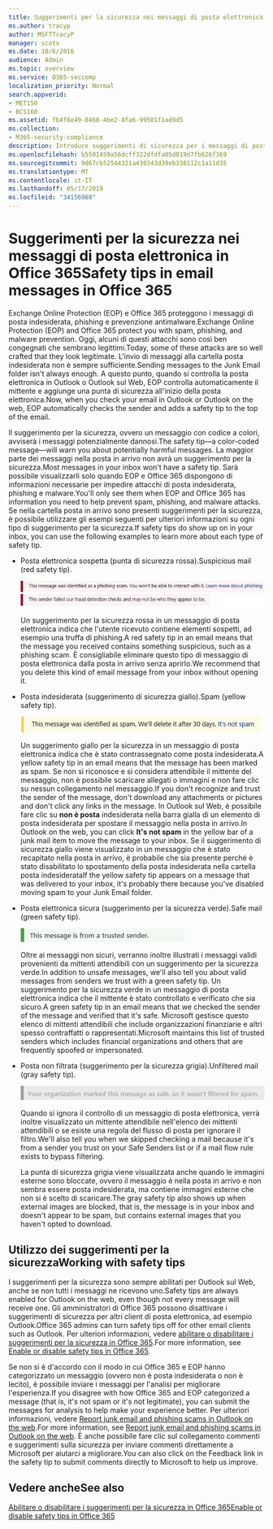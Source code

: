```yaml
---
title: Suggerimenti per la sicurezza nei messaggi di posta elettronica in Office 365
ms.author: tracyp
author: MSFTTracyP
manager: scotv
ms.date: 10/6/2016
audience: Admin
ms.topic: overview
ms.service: O365-seccomp
localization_priority: Normal
search.appverid:
- MET150
- BCS160
ms.assetid: fb4f8e49-0468-4be2-8fa6-99501f1ad9d5
ms.collection:
- M365-security-compliance
description: Introduce suggerimenti di sicurezza per i messaggi di posta elettronica filtrati dal filtro di posta indesiderata EOP e Office 365.
ms.openlocfilehash: b5501459a56dcff322dfdfa05d019d7fb626f369
ms.sourcegitcommit: 9d67cb52544321a430343d39eb336112c1a11d35
ms.translationtype: MT
ms.contentlocale: it-IT
ms.lasthandoff: 05/17/2019
ms.locfileid: "34156988"
---
```

# <a name="safety-tips-in-email-messages-in-office-365"></a><span data-ttu-id="2b564-103">Suggerimenti per la sicurezza nei messaggi di posta elettronica in Office 365</span><span class="sxs-lookup"><span data-stu-id="2b564-103">Safety tips in email messages in Office 365</span></span>

<span data-ttu-id="2b564-104">Exchange Online Protection (EOP) e Office 365 proteggono i messaggi di posta indesiderata, phishing e prevenzione antimalware.</span><span class="sxs-lookup"><span data-stu-id="2b564-104">Exchange Online Protection (EOP) and Office 365 protect you with spam, phishing, and malware prevention.</span></span> <span data-ttu-id="2b564-105">Oggi, alcuni di questi attacchi sono così ben congegnati che sembrano legittimi.</span><span class="sxs-lookup"><span data-stu-id="2b564-105">Today, some of these attacks are so well crafted that they look legitimate.</span></span> <span data-ttu-id="2b564-106">L'invio di messaggi alla cartella posta indesiderata non è sempre sufficiente.</span><span class="sxs-lookup"><span data-stu-id="2b564-106">Sending messages to the Junk Email folder isn't always enough.</span></span> <span data-ttu-id="2b564-107">A questo punto, quando si controlla la posta elettronica in Outlook o Outlook sul Web, EOP controlla automaticamente il mittente e aggiunge una punta di sicurezza all'inizio della posta elettronica.</span><span class="sxs-lookup"><span data-stu-id="2b564-107">Now, when you check your email in Outlook or Outlook on the web, EOP automatically checks the sender and adds a safety tip to the top of the email.</span></span> 
  
<span data-ttu-id="2b564-108">Il suggerimento per la sicurezza, ovvero un messaggio con codice a colori, avviserà i messaggi potenzialmente dannosi.</span><span class="sxs-lookup"><span data-stu-id="2b564-108">The safety tip—a color-coded message—will warn you about potentially harmful messages.</span></span> <span data-ttu-id="2b564-109">La maggior parte dei messaggi nella posta in arrivo non avrà un suggerimento per la sicurezza.</span><span class="sxs-lookup"><span data-stu-id="2b564-109">Most messages in your inbox won't have a safety tip.</span></span> <span data-ttu-id="2b564-110">Sarà possibile visualizzarli solo quando EOP e Office 365 dispongono di informazioni necessarie per impedire attacchi di posta indesiderata, phishing e malware.</span><span class="sxs-lookup"><span data-stu-id="2b564-110">You'll only see them when EOP and Office 365 has information you need to help prevent spam, phishing, and malware attacks.</span></span> <span data-ttu-id="2b564-111">Se nella cartella posta in arrivo sono presenti suggerimenti per la sicurezza, è possibile utilizzare gli esempi seguenti per ulteriori informazioni su ogni tipo di suggerimento per la sicurezza.</span><span class="sxs-lookup"><span data-stu-id="2b564-111">If safety tips do show up on in your inbox, you can use the following examples to learn more about each type of safety tip.</span></span>
  
- <span data-ttu-id="2b564-112">Posta elettronica sospetta (punta di sicurezza rossa).</span><span class="sxs-lookup"><span data-stu-id="2b564-112">Suspicious mail (red safety tip).</span></span>
    
    ![Schermata che visualizza un suggerimento per la sicurezza rossa.](media/5078a0be-e556-44a1-b169-09d780d26898.png)
  
    <span data-ttu-id="2b564-114">Un suggerimento per la sicurezza rossa in un messaggio di posta elettronica indica che l'utente ricevuto contiene elementi sospetti, ad esempio una truffa di phishing.</span><span class="sxs-lookup"><span data-stu-id="2b564-114">A red safety tip in an email means that the message you received contains something suspicious, such as a phishing scam.</span></span> <span data-ttu-id="2b564-115">È consigliabile eliminare questo tipo di messaggio di posta elettronica dalla posta in arrivo senza aprirlo.</span><span class="sxs-lookup"><span data-stu-id="2b564-115">We recommend that you delete this kind of email message from your inbox without opening it.</span></span>
    
- <span data-ttu-id="2b564-116">Posta indesiderata (suggerimento di sicurezza giallo).</span><span class="sxs-lookup"><span data-stu-id="2b564-116">Spam (yellow safety tip).</span></span>
    
    ![Schermata che visualizza un suggerimento per la sicurezza giallo.](media/793c9265-ea44-48fd-a98f-804fadd4163b.png)
  
    <span data-ttu-id="2b564-118">Un suggerimento giallo per la sicurezza in un messaggio di posta elettronica indica che è stato contrassegnato come posta indesiderata.</span><span class="sxs-lookup"><span data-stu-id="2b564-118">A yellow safety tip in an email means that the message has been marked as spam.</span></span> <span data-ttu-id="2b564-119">Se non si riconosce e si considera attendibile il mittente del messaggio, non è possibile scaricare allegati o immagini e non fare clic su nessun collegamento nel messaggio.</span><span class="sxs-lookup"><span data-stu-id="2b564-119">If you don't recognize and trust the sender of the message, don't download any attachments or pictures and don't click any links in the message.</span></span> <span data-ttu-id="2b564-120">In Outlook sul Web, è possibile fare clic su **non è posta** indesiderata nella barra gialla di un elemento di posta indesiderata per spostare il messaggio nella posta in arrivo.</span><span class="sxs-lookup"><span data-stu-id="2b564-120">In Outlook on the web, you can click **It's not spam** in the yellow bar of a junk mail item to move the message to your inbox.</span></span> <span data-ttu-id="2b564-121">Se il suggerimento di sicurezza giallo viene visualizzato in un messaggio che è stato recapitato nella posta in arrivo, è probabile che sia presente perché è stato disabilitato lo spostamento della posta indesiderata nella cartella posta indesiderata</span><span class="sxs-lookup"><span data-stu-id="2b564-121">If the yellow safety tip appears on a message that was delivered to your inbox, it's probably there because you've disabled moving spam to your Junk Email folder.</span></span> 
    
- <span data-ttu-id="2b564-122">Posta elettronica sicura (suggerimento per la sicurezza verde).</span><span class="sxs-lookup"><span data-stu-id="2b564-122">Safe mail (green safety tip).</span></span>
    
    ![Schermata che visualizza un suggerimento per la sicurezza verde.](media/acbc11d0-f626-4848-9fbf-66eeeda3f803.png)
  
    <span data-ttu-id="2b564-124">Oltre ai messaggi non sicuri, verranno inoltre illustrati i messaggi validi provenienti da mittenti attendibili con un suggerimento per la sicurezza verde.</span><span class="sxs-lookup"><span data-stu-id="2b564-124">In addition to unsafe messages, we'll also tell you about valid messages from senders we trust with a green safety tip.</span></span> <span data-ttu-id="2b564-125">Un suggerimento per la sicurezza verde in un messaggio di posta elettronica indica che il mittente è stato controllato e verificato che sia sicuro.</span><span class="sxs-lookup"><span data-stu-id="2b564-125">A green safety tip in an email means that we checked the sender of the message and verified that it's safe.</span></span> <span data-ttu-id="2b564-126">Microsoft gestisce questo elenco di mittenti attendibili che include organizzazioni finanziarie e altri spesso contraffatti o rappresentati.</span><span class="sxs-lookup"><span data-stu-id="2b564-126">Microsoft maintains this list of trusted senders which includes financial organizations and others that are frequently spoofed or impersonated.</span></span>
    
- <span data-ttu-id="2b564-127">Posta non filtrata (suggerimento per la sicurezza grigia).</span><span class="sxs-lookup"><span data-stu-id="2b564-127">Unfiltered mail (gray safety tip).</span></span>
    
    ![Schermata che visualizza un suggerimento per la sicurezza grigia.](media/c4d0cf8f-08e9-4c84-beee-1d9e0b022e0a.png)
  
    <span data-ttu-id="2b564-129">Quando si ignora il controllo di un messaggio di posta elettronica, verrà inoltre visualizzato un mittente attendibile nell'elenco dei mittenti attendibili o se esiste una regola del flusso di posta per ignorare il filtro.</span><span class="sxs-lookup"><span data-stu-id="2b564-129">We'll also tell you when we skipped checking a mail because it's from a sender you trust on your Safe Senders list or if a mail flow rule exists to bypass filtering.</span></span> 
    
    <span data-ttu-id="2b564-130">La punta di sicurezza grigia viene visualizzata anche quando le immagini esterne sono bloccate, ovvero il messaggio è nella posta in arrivo e non sembra essere posta indesiderata, ma contiene immagini esterne che non si è scelto di scaricare.</span><span class="sxs-lookup"><span data-stu-id="2b564-130">The gray safety tip also shows up when external images are blocked, that is, the message is in your inbox and doesn't appear to be spam, but contains external images that you haven't opted to download.</span></span>
    
## <a name="working-with-safety-tips"></a><span data-ttu-id="2b564-131">Utilizzo dei suggerimenti per la sicurezza</span><span class="sxs-lookup"><span data-stu-id="2b564-131">Working with safety tips</span></span>

<span data-ttu-id="2b564-132">I suggerimenti per la sicurezza sono sempre abilitati per Outlook sul Web, anche se non tutti i messaggi ne ricevono uno.</span><span class="sxs-lookup"><span data-stu-id="2b564-132">Safety tips are always enabled for Outlook on the web, even though not every message will receive one.</span></span> <span data-ttu-id="2b564-133">Gli amministratori di Office 365 possono disattivare i suggerimenti di sicurezza per altri client di posta elettronica, ad esempio Outlook.</span><span class="sxs-lookup"><span data-stu-id="2b564-133">Office 365 admins can turn safety tips off for other email clients such as Outlook.</span></span> <span data-ttu-id="2b564-134">Per ulteriori informazioni, vedere [abilitare o disabilitare i suggerimenti per la sicurezza in Office 365](enable-or-disable-safety-tips.md).</span><span class="sxs-lookup"><span data-stu-id="2b564-134">For more information, see [Enable or disable safety tips in Office 365](enable-or-disable-safety-tips.md).</span></span>
  
<span data-ttu-id="2b564-135">Se non si è d'accordo con il modo in cui Office 365 e EOP hanno categorizzato un messaggio (ovvero non è posta indesiderata o non è lecito), è possibile inviare i messaggi per l'analisi per migliorare l'esperienza.</span><span class="sxs-lookup"><span data-stu-id="2b564-135">If you disagree with how Office 365 and EOP categorized a message (that is, it's not spam or it's not legitimate), you can submit the messages for analysis to help make your experience better.</span></span> <span data-ttu-id="2b564-136">Per ulteriori informazioni, vedere [Report junk email and phishing scams in Outlook on the web](https://technet.microsoft.com/library/dn594557.aspx).</span><span class="sxs-lookup"><span data-stu-id="2b564-136">For more information, see [Report junk email and phishing scams in Outlook on the web](https://technet.microsoft.com/library/dn594557.aspx).</span></span> <span data-ttu-id="2b564-137">È anche possibile fare clic sul collegamento commenti e suggerimenti sulla sicurezza per inviare commenti direttamente a Microsoft per aiutarci a migliorare.</span><span class="sxs-lookup"><span data-stu-id="2b564-137">You can also click on the Feedback link in the safety tip to submit comments directly to Microsoft to help us improve.</span></span>
  
## <a name="see-also"></a><span data-ttu-id="2b564-138">Vedere anche</span><span class="sxs-lookup"><span data-stu-id="2b564-138">See also</span></span>

[<span data-ttu-id="2b564-139">Abilitare o disabilitare i suggerimenti per la sicurezza in Office 365</span><span class="sxs-lookup"><span data-stu-id="2b564-139">Enable or disable safety tips in Office 365</span></span>](enable-or-disable-safety-tips.md)

